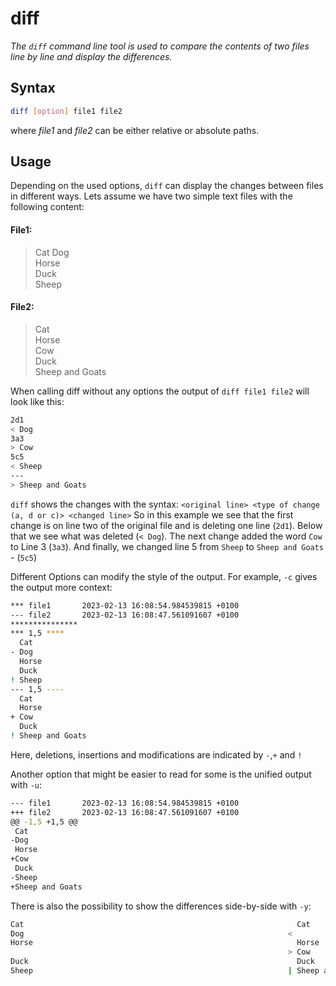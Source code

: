 # diff

*The `diff` command line tool is used to compare the contents of two files line by line and display the differences.*

## Syntax

```bash
diff [option] file1 file2
```
where *file1* and *file2* can be either relative or absolute paths.

## Usage

Depending on the used options, `diff` can display the changes between files in different ways.
Lets assume we have two simple text files with the following content:
#### File1:
>Cat
Dog  
Horse  
Duck  
Sheep  
#### File2:
>Cat  
Horse  
Cow  
Duck  
Sheep and Goats  

When calling diff without any options the output of `diff file1 file2` will look like this:

```bash
2d1
< Dog
3a3
> Cow
5c5
< Sheep
---
> Sheep and Goats
```

`diff` shows the changes with the syntax: `<original line> <type of change (a, d or c)> <changed line>`
So in this example we see that the first change is on line two of the original file and is deleting one line (`2d1`). Below that we see what was deleted (`< Dog`).
The next change added the word `Cow` to Line 3 (`3a3`). And finally, we changed line 5 from `Sheep` to `Sheep and Goats` - (`5c5`)

Different Options can modify the style of the output. For example, `-c` gives the output more context:
```bash
*** file1       2023-02-13 16:08:54.984539815 +0100
--- file2       2023-02-13 16:08:47.561091607 +0100
***************
*** 1,5 ****
  Cat
- Dog
  Horse
  Duck
! Sheep
--- 1,5 ----
  Cat
  Horse
+ Cow
  Duck
! Sheep and Goats
```

Here, deletions, insertions and modifications are indicated by `-`,`+` and `!`

Another option that might be easier to read for some is the unified output with `-u`:
```bash
--- file1       2023-02-13 16:08:54.984539815 +0100
+++ file2       2023-02-13 16:08:47.561091607 +0100
@@ -1,5 +1,5 @@
 Cat
-Dog
 Horse
+Cow
 Duck
-Sheep
+Sheep and Goats
```

There is also the possibility to show the differences side-by-side with `-y`:
```bash
Cat                                                             Cat
Dog                                                           <
Horse                                                           Horse
                                                              > Cow
Duck                                                            Duck
Sheep                                                         | Sheep and Goats
```
